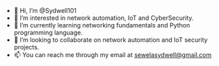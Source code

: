 - 👋 Hi, I’m @Sydwell101
- 👀 I’m interested in network automation, IoT and CyberSecurity.
- 🌱 I’m currently learning networking fundamentals and Python programming language.
- 💞️ I’m looking to collaborate on network automation and IoT security projects.
- 📫 You can reach me through my email at sewelasydwell@gmail.com

<!---
Sydwell101/Sydwell101 is a ✨ special ✨ repository because its `README.md` (this file) appears on your GitHub profile.
You can click the Preview link to take a look at your changes.
--->
